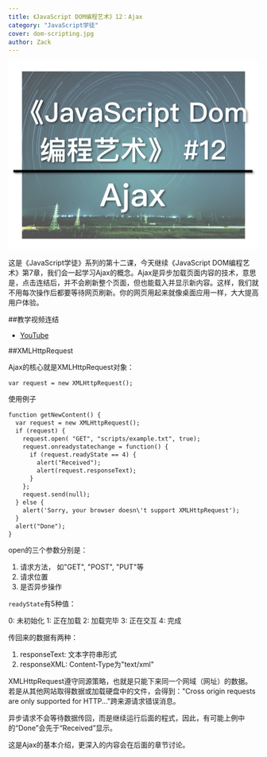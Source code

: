 ```yaml
---
title: 《JavaScript DOM编程艺术》12：Ajax
category: "JavaScript学徒"
cover: dom-scripting.jpg
author: Zack
---
```


![JavaScript DOM编程艺术](dom-scripting.jpg)

这是《JavaScript学徒》系列的第十二课，今天继续《JavaScript DOM编程艺术》第7章，我们会一起学习Ajax的概念。Ajax是异步加载页面内容的技术，意思是，点击连结后，并不会刷新整个页面，但也能载入并显示新内容。这样，我们就不用每次操作后都要等待网页刷新。你的网页用起来就像桌面应用一样，大大提高用户体验。

##教学视频连结

* [YouTube](https://youtu.be/JnWTVyLqxIQ)

##XMLHttpRequest

Ajax的核心就是XMLHttpRequest对象：

```
var request = new XMLHttpRequest();
```
使用例子
```
function getNewContent() {
  var request = new XMLHttpRequest();
  if (request) {
    request.open( "GET", "scripts/example.txt", true);
    request.onreadystatechange = function() {
      if (request.readyState == 4) {
        alert("Received");
        alert(request.responseText);
      }
    };
    request.send(null);
  } else {
    alert('Sorry, your browser doesn\'t support XMLHttpRequest');
  }
  alert("Done");
}
```
open的三个参数分别是：

1. 请求方法， 如"GET", "POST", "PUT"等
2. 请求位置
3. 是否异步操作

`readyState`有5种值：

0: 未初始化
1: 正在加载
2: 加载完毕
3: 正在交互
4: 完成

传回来的数据有两种：

1. responseText: 文本字符串形式
2. responseXML: Content-Type为"text/xml"

XMLHttpRequest遵守同源策略，也就是只能下来同一个网域（网址）的数据。若是从其他网站取得数据或加载硬盘中的文件，会得到："Cross origin requests are only supported for HTTP..."跨来源请求错误消息。

异步请求不会等待数据传回，而是继续运行后面的程式，因此，有可能上例中的“Done”会先于“Received”显示。

这是Ajax的基本介绍，更深入的内容会在后面的章节讨论。